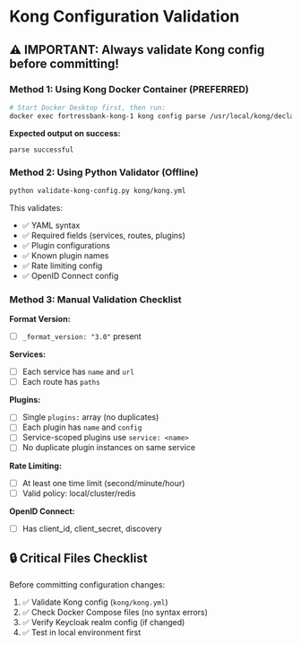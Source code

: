 # Kong Configuration Validation

## ⚠️ IMPORTANT: Always validate Kong config before committing!

### Method 1: Using Kong Docker Container (PREFERRED)
```bash
# Start Docker Desktop first, then run:
docker exec fortressbank-kong-1 kong config parse /usr/local/kong/declarative/kong.yml
```

**Expected output on success:**
```
parse successful
```

### Method 2: Using Python Validator (Offline)
```bash
python validate-kong-config.py kong/kong.yml
```

This validates:
- ✅ YAML syntax
- ✅ Required fields (services, routes, plugins)
- ✅ Plugin configurations
- ✅ Known plugin names
- ✅ Rate limiting config
- ✅ OpenID Connect config

### Method 3: Manual Validation Checklist

**Format Version:**
- [ ] `_format_version: "3.0"` present

**Services:**
- [ ] Each service has `name` and `url`
- [ ] Each route has `paths`

**Plugins:**
- [ ] Single `plugins:` array (no duplicates)
- [ ] Each plugin has `name` and `config`
- [ ] Service-scoped plugins use `service: <name>`
- [ ] No duplicate plugin instances on same service

**Rate Limiting:**
- [ ] At least one time limit (second/minute/hour)
- [ ] Valid policy: local/cluster/redis

**OpenID Connect:**
- [ ] Has client_id, client_secret, discovery

## 🔒 Critical Files Checklist
Before committing configuration changes:
1. ✅ Validate Kong config (`kong/kong.yml`)
2. ✅ Check Docker Compose files (no syntax errors)
3. ✅ Verify Keycloak realm config (if changed)
4. ✅ Test in local environment first
